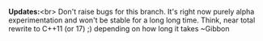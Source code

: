 <b>Updates:</b><br\>
Don't raise bugs for this branch.  It's right now purely alpha experimentation and won't be stable for a long long time.  Think, near total rewrite to C++11 (or 17) ;) depending on how long it takes
~Gibbon
